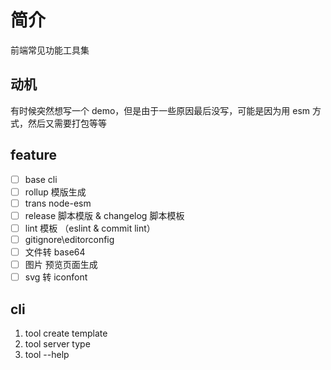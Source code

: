# 简介

前端常见功能工具集

## 动机

有时候突然想写一个 demo，但是由于一些原因最后没写，可能是因为用 esm 方式，然后又需要打包等等

## feature

- [ ] base cli
- [ ] rollup 模版生成
- [ ] trans node-esm
- [ ] release 脚本模版 & changelog 脚本模板
- [ ] lint 模板 （eslint & commit lint）
- [ ] gitignore\editorconfig
- [ ] 文件转 base64
- [ ] 图片 预览页面生成
- [ ] svg 转 iconfont

## cli

1. tool create template
2. tool server type
3. tool --help
